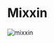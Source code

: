 # Mixxin
![mixxin](https://user-images.githubusercontent.com/90481075/209410830-bf2a6e2f-626b-4654-bafd-53600f8a924d.JPG)
